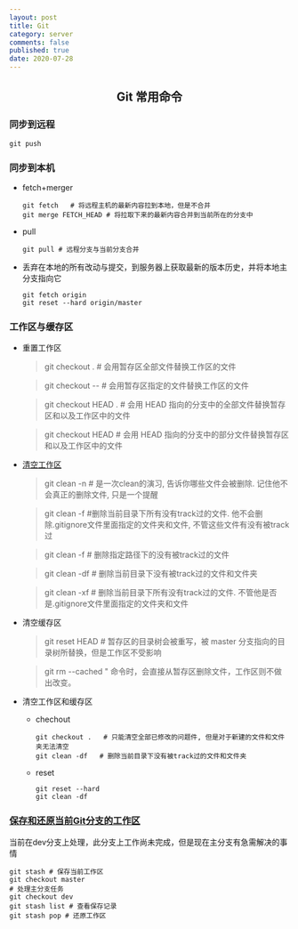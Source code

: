 ```yaml
---
layout: post
title: Git
category: server
comments: false
published: true
date: 2020-07-28
---
```


## <center>Git 常用命令</center>

### 同步到远程

    git push
    

### 同步到本机

* fetch+merger
      
      git fetch   # 将远程主机的最新内容拉到本地，但是不合并
      git merge FETCH_HEAD # 将拉取下来的最新内容合并到当前所在的分支中

* pull
      
      git pull # 远程分支与当前分支合并

* 丢弃在本地的所有改动与提交，到服务器上获取最新的版本历史，并将本地主分支指向它
        
      git fetch origin
      git reset --hard origin/master


### 工作区与缓存区

* 重置工作区 

  > git checkout .  # 会用暂存区全部文件替换工作区的文件

  > git checkout -- <file> # 会用暂存区指定的文件替换工作区的文件

  > git checkout HEAD . # 会用 HEAD 指向的分支中的全部文件替换暂存区和以及工作区中的文件

  > git checkout HEAD <file> # 会用 HEAD 指向的分支中的部分文件替换暂存区和以及工作区中的文件


* [清空工作区](https://www.jianshu.com/p/0b05ef199749)

    > git clean -n   # 是一次clean的演习, 告诉你哪些文件会被删除. 记住他不会真正的删除文件, 只是一个提醒

    > git clean -f   #删除当前目录下所有没有track过的文件. 他不会删除.gitignore文件里面指定的文件夹和文件, 不管这些文件有没有被track过

    > git clean -f <path>    # 删除指定路径下的没有被track过的文件

    > git clean -df    #  删除当前目录下没有被track过的文件和文件夹

    > git clean -xf    #  删除当前目录下所有没有track过的文件. 不管他是否是.gitignore文件里面指定的文件夹和文件


* 清空缓存区

    > git reset HEAD   #  暂存区的目录树会被重写，被 master 分支指向的目录树所替换，但是工作区不受影响
      
    > git rm --cached <file>" 命令时，会直接从暂存区删除文件，工作区则不做出改变。


* 清空工作区和缓存区
 
  * chechout

        git checkout .   # 只能清空全部已修改的问题件, 但是对于新建的文件和文件夹无法清空
        git clean -df   # 删除当前目录下没有被track过的文件和文件夹
  
  * reset
      
        git reset --hard
        git clean -df


### [保存和还原当前Git分支的工作区](https://segmentfault.com/a/1190000023340938)

当前在dev分支上处理，此分支上工作尚未完成，但是现在主分支有急需解决的事情

    git stash # 保存当前工作区
    git checkout master
    # 处理主分支任务
    git checkout dev
    git stash list # 查看保存记录
    git stash pop # 还原工作区